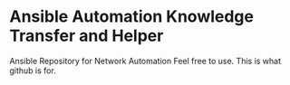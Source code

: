 # Ansible Automation Knowledge Transfer and Helper

Ansible Repository for Network Automation
Feel free to use. This is what github is for. 


